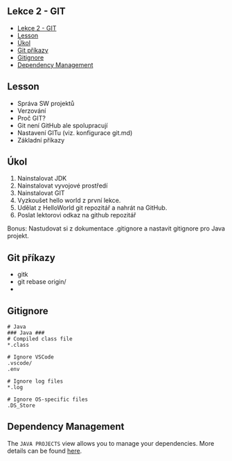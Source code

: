 ## Lekce 2 - GIT
- [Lekce 2 - GIT](#lekce-2---git)
- [Lesson](#lesson)
- [Úkol](#úkol)
- [Git příkazy](#git-příkazy)
- [Gitignore](#gitignore)
- [Dependency Management](#dependency-management)

## Lesson
- Správa SW projektů
- Verzování
- Proč GIT?
- Git není GitHub ale spolupracují
- Nastavení GITu (viz. konfigurace git.md)
- Základní příkazy

## Úkol
1. Nainstalovat JDK
2. Nainstalovat vyvojové prostředí
3. Nainstalovat GIT
4. Vyzkoušet hello world z první lekce.
5. Udělat z HelloWorld git repozitář a nahrát na GitHub.
6. Poslat lektorovi odkaz na github repozitář

Bonus: Nastudovat si z dokumentace .gitignore a nastavit gitignore pro Java projekt.

## Git příkazy
- gitk
- git rebase origin/<branch>
- 
## Gitignore

```
# Java
### Java ###
# Compiled class file
*.class

# Ignore VSCode
.vscode/
.env

# Ignore log files
*.log

# Ignore OS-specific files
.DS_Store
```
## Dependency Management

The `JAVA PROJECTS` view allows you to manage your dependencies. More details can be found [here](https://github.com/microsoft/vscode-java-dependency#manage-dependencies).
